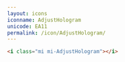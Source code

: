 ```yaml
---
layout: icons
iconname: AdjustHologram
unicode: EA11
permalink: /icon/AdjustHologram/
---
```


``` html
<i class="mi mi-AdjustHologram"></i>
```
